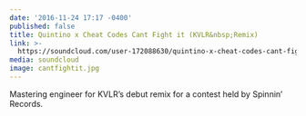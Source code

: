 ```yaml
---
date: '2016-11-24 17:17 -0400'
published: false
title: Quintino x Cheat Codes Cant Fight it (KVLR&nbsp;Remix)
link: >-
  https://soundcloud.com/user-172088630/quintino-x-cheat-codes-cant-fight-it-kvlr-remix
media: soundcloud
image: cantfightit.jpg
---
```

Mastering engineer for KVLR’s debut remix for a contest held by Spinnin’ Records.
